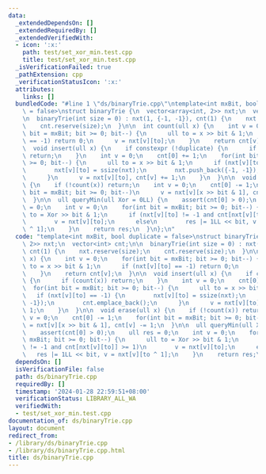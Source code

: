 ```yaml
---
data:
  _extendedDependsOn: []
  _extendedRequiredBy: []
  _extendedVerifiedWith:
  - icon: ':x:'
    path: test/set_xor_min.test.cpp
    title: test/set_xor_min.test.cpp
  _isVerificationFailed: true
  _pathExtension: cpp
  _verificationStatusIcon: ':x:'
  attributes:
    links: []
  bundledCode: "#line 1 \"ds/binaryTrie.cpp\"\ntemplate<int mxBit, bool duplicate\
    \ = false>\nstruct binaryTrie {\n  vector<array<int, 2>> nxt;\n  vector<int> cnt;\n\
    \n  binaryTrie(int size = 0) : nxt(1, {-1, -1}), cnt(1) {\n    nxt.reserve(size);\n\
    \    cnt.reserve(size);\n  }\n\n  int count(ull x) {\n    int v = 0;\n    for(int\
    \ bit = mxBit; bit >= 0; bit--) {\n      ull to = x >> bit & 1;\n      if (nxt[v][to]\
    \ == -1) return 0;\n      v = nxt[v][to];\n    }\n    return cnt[v];\n  }\n\n\
    \  void insert(ull x) {\n    if constexpr (!duplicate) {\n      if (count(x))\
    \ return;\n    }\n    int v = 0;\n    cnt[0] += 1;\n    for(int bit = mxBit; bit\
    \ >= 0; bit--) {\n      ull to = x >> bit & 1;\n      if (nxt[v][to] == -1) {\n\
    \        nxt[v][to] = ssize(nxt);\n        nxt.push_back({-1, -1});\n        cnt.emplace_back();\n\
    \      }\n      v = nxt[v][to], cnt[v] += 1;\n    }\n  }\n\n  void erase(ull x)\
    \ {\n    if (!count(x)) return;\n    int v = 0;\n    cnt[0] -= 1;\n    for(int\
    \ bit = mxBit; bit >= 0; bit--)\n      v = nxt[v][x >> bit & 1], cnt[v] -= 1;\n\
    \  }\n\n  ull queryMin(ull Xor = 0LL) {\n    assert(cnt[0] > 0);\n    ull res\
    \ = 0;\n    int v = 0;\n    for(int bit = mxBit; bit >= 0; bit--) {\n      ull\
    \ to = Xor >> bit & 1;\n      if (nxt[v][to] != -1 and cnt[nxt[v][to]] >= 1)\n\
    \        v = nxt[v][to];\n      else\n        res |= 1LL << bit, v = nxt[v][to\
    \ ^ 1];\n    }\n    return res;\n  }\n};\n"
  code: "template<int mxBit, bool duplicate = false>\nstruct binaryTrie {\n  vector<array<int,\
    \ 2>> nxt;\n  vector<int> cnt;\n\n  binaryTrie(int size = 0) : nxt(1, {-1, -1}),\
    \ cnt(1) {\n    nxt.reserve(size);\n    cnt.reserve(size);\n  }\n\n  int count(ull\
    \ x) {\n    int v = 0;\n    for(int bit = mxBit; bit >= 0; bit--) {\n      ull\
    \ to = x >> bit & 1;\n      if (nxt[v][to] == -1) return 0;\n      v = nxt[v][to];\n\
    \    }\n    return cnt[v];\n  }\n\n  void insert(ull x) {\n    if constexpr (!duplicate)\
    \ {\n      if (count(x)) return;\n    }\n    int v = 0;\n    cnt[0] += 1;\n  \
    \  for(int bit = mxBit; bit >= 0; bit--) {\n      ull to = x >> bit & 1;\n   \
    \   if (nxt[v][to] == -1) {\n        nxt[v][to] = ssize(nxt);\n        nxt.push_back({-1,\
    \ -1});\n        cnt.emplace_back();\n      }\n      v = nxt[v][to], cnt[v] +=\
    \ 1;\n    }\n  }\n\n  void erase(ull x) {\n    if (!count(x)) return;\n    int\
    \ v = 0;\n    cnt[0] -= 1;\n    for(int bit = mxBit; bit >= 0; bit--)\n      v\
    \ = nxt[v][x >> bit & 1], cnt[v] -= 1;\n  }\n\n  ull queryMin(ull Xor = 0LL) {\n\
    \    assert(cnt[0] > 0);\n    ull res = 0;\n    int v = 0;\n    for(int bit =\
    \ mxBit; bit >= 0; bit--) {\n      ull to = Xor >> bit & 1;\n      if (nxt[v][to]\
    \ != -1 and cnt[nxt[v][to]] >= 1)\n        v = nxt[v][to];\n      else\n     \
    \   res |= 1LL << bit, v = nxt[v][to ^ 1];\n    }\n    return res;\n  }\n};\n"
  dependsOn: []
  isVerificationFile: false
  path: ds/binaryTrie.cpp
  requiredBy: []
  timestamp: '2024-01-28 22:59:51+08:00'
  verificationStatus: LIBRARY_ALL_WA
  verifiedWith:
  - test/set_xor_min.test.cpp
documentation_of: ds/binaryTrie.cpp
layout: document
redirect_from:
- /library/ds/binaryTrie.cpp
- /library/ds/binaryTrie.cpp.html
title: ds/binaryTrie.cpp
---
```

